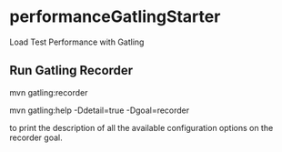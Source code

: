 # performanceGatlingStarter
Load Test Performance with Gatling


## Run Gatling  Recorder

mvn gatling:recorder

mvn gatling:help -Ddetail=true -Dgoal=recorder

to print the description of all the available configuration options on the recorder goal.